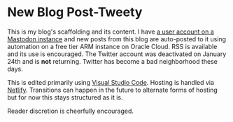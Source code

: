 # New Blog Post-Tweety

This is my blog's scaffolding and its content.  I have [a user account on a Mastodon instance](https://mas.to/@smkellat) and new posts from this blog are auto-posted to it using automation on a free tier ARM instance on Oracle Cloud.  RSS is available and its use is encouraged.  The Twitter account was deactivated on January 24th and is **not** returning.  Twitter has become a bad neighborhood these days.

This is edited primarily using [Visual Studio Code](https://en.wikipedia.org/w/index.php?title=Visual_Studio_Code&oldid=1128781165).  Hosting is handled via [Netlify](https://en.wikipedia.org/w/index.php?title=Netlify&oldid=1137585522).  Transitions can happen in the future to alternate forms of hosting but for now this stays structured as it is.

Reader discretion is cheerfully encouraged.
